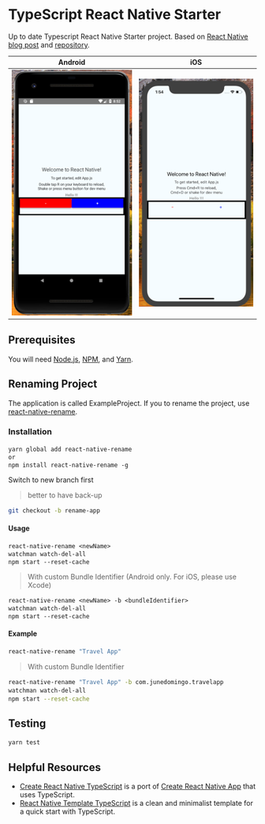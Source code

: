 # TypeScript React Native Starter

Up to date Typescript React Native Starter project. Based on [React Native blog post](https://facebook.github.io/react-native/blog/2018/05/07/using-typescript-with-react-native) and [repository](https://github.com/Microsoft/TypeScript-React-Native-Starter).

Android | iOS
|:--:|:--:|
<img src="https://github.com/Li-Victor/TypeScript-React-Native-Starter/blob/master/android.png"> | <img src="https://github.com/Li-Victor/TypeScript-React-Native-Starter/blob/master/ios.png">

## Prerequisites
You will need [Node.js](https://nodejs.org/en/), [NPM](https://www.npmjs.com), and [Yarn](https://yarnpkg.com/lang/en).

## Renaming Project

The application is called ExampleProject. If you to rename the project, use [react-native-rename](https://github.com/junedomingo/react-native-rename).

### Installation

```
yarn global add react-native-rename
or
npm install react-native-rename -g
```

Switch to new branch first
> better to have back-up

```sh
git checkout -b rename-app
```

#### Usage

```
react-native-rename <newName>
watchman watch-del-all
npm start --reset-cache
```

> With custom Bundle Identifier (Android only. For iOS, please use Xcode)
```
react-native-rename <newName> -b <bundleIdentifier>
watchman watch-del-all
npm start --reset-cache
```

#### Example

```sh
react-native-rename "Travel App"
```
> With custom Bundle Identifier
```sh
react-native-rename "Travel App" -b com.junedomingo.travelapp
watchman watch-del-all
npm start --reset-cache
```

## Testing

```sh
yarn test
```

## Helpful Resources

* [Create React Native TypeScript](https://github.com/mathieudutour/create-react-native-app-typescript) is a port of [Create React Native App](https://github.com/react-community/create-react-native-app) that uses TypeScript.
* [React Native Template TypeScript](https://github.com/emin93/react-native-template-typescript) is a clean and minimalist template for a quick start with TypeScript.
